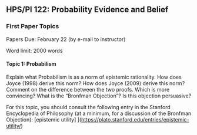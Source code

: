 ## HPS/Pl 122: Probability Evidence and Belief 

### First Paper Topics

Papers Due: February 22 (by e-mail to instructor) 

Word limit: 2000 words 

#### Topic 1: Probabilism 

Explain what Probabilism is as a norm of epistemic rationality. How does Joyce (1998) derive this norm? How does Joyce (2009) derive this norm? Comment on the difference between the two proofs. Which is more convincing? What is the “Bronfman Objection”? Is this objection persuasive? 

For this topic, you should consult the following entry in the Stanford Encyclopedia of Philosophy (at a minimum, for a discussion of the Bronfman Objection): [epistemic utility]
](https://plato.stanford.edu/entries/epistemic-utility/)


